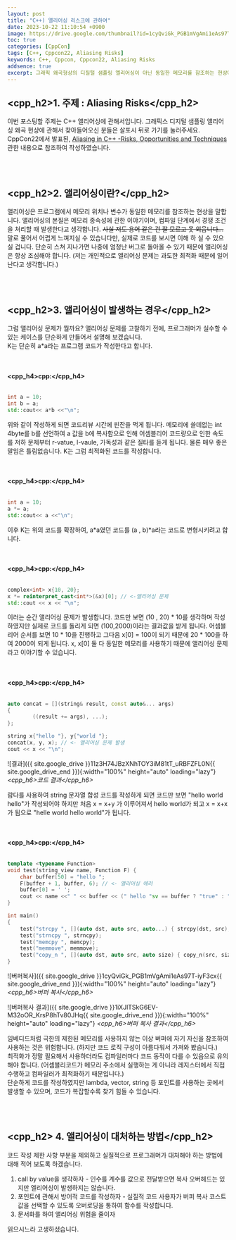```yaml
---
layout: post
title: "C++) 앨리어싱 리스크에 관하여"
date: 2023-10-22 11:10:54 +0900
image: https://drive.google.com/thumbnail?id=1cyQviGk_PGB1mVgAmi1eAs97T-iyF3cx
toc: true
categories: [CppCon]
tags: [C++, Cppcon22, Aliasing Risks]
keywords: C++, Cppcon, Cppcon22, Aliasing Risks
addsence: true
excerpt: 그래픽 왜곡형상의 디질털 샘플링 엘리어싱이 아닌 동일한 메모리를 참조하는 현상에 관해서 설명하고 있습니다.
---
```


## <cpp_h2>1. 주제 : Aliasing Risks</cpp_h2>

이번 포스팅할 주제는 C++ 앨리어싱에 관해서입니다. 그래픽스 디지털 샘플링 앨리어싱 왜곡 현상에 관해서 찾아들어오신 분들은 살포시 뒤로 가기를 눌러주세요. CppCon22에서 발표된, [Aliasing in C++ -Risks, Opportunities and Techniques](https://www.youtube.com/watch?v=zHkmk1Y-gqM&list=PLHTh1InhhwT6c2JNtUiJkaH8YRqzhU7Ag&index=112)관한 내용으로 참조하여 작성하였습니다.

<br>
<br>

## <cpp_h2>2. 앨리어싱이란?</cpp_h2>

앨리어싱은 프로그램에서 메모리 위치나 변수가 동일한 메모리를 참조하는 현상을 말합니다. 앨리어싱의 본질은 메모리 종속성에 관한 이야기이며, 컴파일 단계에서 경쟁 조건을 처리할 때 발생한다고 생각합니다. ~~사실 저도 용어 같은 건 잘 모르고 못 외웁니다...~~  
말로 풀어서 어렵게 느껴지실 수 있습니다만, 실제로 코드를 보시면 이해 하 실 수 있으실 겁니다. 단순히 스쳐 지나가면 나중에 엄청난 버그로 돌아올 수 있기 때문에 앨리어싱은 항상 조심해야 합니다. (저는 개인적으로 앨리어싱 문제는 과도한 최적화 때문에 일어난다고 생각합니다.)  

<br>
<br>

## <cpp_h2>3. 앨리어싱이 발생하는 경우</cpp_h2>

그럼 앨리어싱 문제가 뭘까요? 앨리어싱 문제를 고찰하기 전에, 프로그래머가 실수할 수 있는 케이스를 단순하게 만들어서 설명해 보겠습니다.  
K는 단순히 a*a라는 프로그램 코드가 작성한다고 합니다.  

<br>

#### **<cpp_h4>cpp:</cpp_h4>**

```cpp

int a = 10;
int b = a;
std::cout<< a*b <<"\n";

```

위와 같이 작성하게 되면 코드리뷰 시간에 핀잔을 먹게 됩니다. 메모리에 쓸데없는 int 4byte를 b를 선언하여 a 값을 b에 복사함으로 인해 어셈블리어 코드량으로 인한 속도를 저하 문제부터 r-vatue, l-vaule, 가독성과 같은 질타를 듣게 됩니다. 물론 매우 좋은 말임은 틀림없습니다. K는 그럼 최적화된 코드를 작성합니다.  

<br>

#### **<cpp_h4>cpp:</cpp_h4>**

```cpp

int a = 10;
a *= a;
std::cout<< a <<"\n";

```

이후 K는 위의 코드를 확장하여, a*a였던 코드를 (a , b)*a라는 코드로 변형시키려고 합니다.  

<br>

#### **<cpp_h4>cpp:</cpp_h4>**

```cpp

complex<int> x{10, 20};
x *= reinterpret_cast<int*>(&x)[0]; // <-앨리어싱 문제
std::cout << x << "\n";

```

이러는 순간 앨리어싱 문제가 발생합니다. 코드만 보면 (10 , 20) * 10를 생각하며 작성하였지만 실제로 코드를 돌리게 되면 (100,2000)이라는 결과값을 받게 됩니다. 어셈블리어 순서를 보면 10 * 10을 진행하고 그다음 x[0] = 100이 되기 때문에  20 * 100을 하여 2000이 되게 됩니다. x, x[0] 둘 다 동일한 메모리를 사용하기 때문에 앨리어싱 문제라고 이야기할 수 있습니다.  

<br>

#### **<cpp_h4>cpp:</cpp_h4>**

```cpp

auto concat = [](string& result, const auto&... args) 
{
        ((result += args), ...);
};

string x{"hello "}, y{"world "};
concat(x, y, x); // <- 앨리어싱 문제 발생
cout << x << "\n";

```

![결과]({{ site.google_drive }}11z3H74JBzXNhTOY3iM81tT_uRBFZFL0N{{ site.google_drive_end }}){:width="100%" height="auto" loading="lazy"}
*<cpp_h6>코드 결과</cpp_h6>*  

람다를 사용하여 string 문자열 합성 코드를 작성하게 되면 코드만 보면 "hello world hello"가 작성되어야 하지만 처음 x = x+y 가 이루어져서 hello world가 되고 x = x+x 가 됨으로 "helle world hello world"가 됩니다.  

<br>

#### **<cpp_h4>cpp:</cpp_h4>**

```cpp

template <typename Function>
void test(string_view name, Function F) {
    char buffer[50] = "hello ";
    F(buffer + 1, buffer, 6); // <- 앨리어싱 에러
    buffer[0] = ' ';
    cout << name <<" " << buffer << (" hello "sv == buffer ? "true" : "false") << "\n";
}

int main()
{
    test("strcpy ", [](auto dst, auto src, auto...) { strcpy(dst, src); });
    test("strncpy ", strncpy);
    test("memcpy ", memcpy);
    test("memmove", memmove);
    test("copy_n ", [](auto dst, auto src, auto size) { copy_n(src, size, dst); });
}

```

![버퍼복사]({{ site.google_drive }}1cyQviGk_PGB1mVgAmi1eAs97T-iyF3cx{{ site.google_drive_end }}){:width="100%" height="auto" loading="lazy"}
*<cpp_h6>버퍼 복사</cpp_h6>*  

![버퍼복사 결과]({{ site.google_drive }}1iXJlTSkG6EV-M32oOR_KrsP8hTv80JHq{{ site.google_drive_end }}){:width="100%" height="auto" loading="lazy"}
*<cpp_h6>버퍼 복사 결과</cpp_h6>*  

임베디드처럼 극한의 제한된 메모리를 사용하지 않는 이상 버퍼에 자기 자신을 참조하여 사용하는 것은 위험합니다. (하지만 코드 로직 구성이 아름다워서 가져와 봤습니다.)  
최적화가 정말 필요해서 사용하더라도 컴파일러마다 코드 동작이 다를 수 있음으로 유의해야 합니다. (어셈블리코드가 메모리 주소에서 실행하는 게 아니라 레지스터에서 직접 수행하고 컴파일러가 최적화하기 때문입니다.)  
단순하게 코드를 작성하였지만 lambda, vector, string 등 포인트를 사용하는 곳에서 발생할 수 있으며, 코드가 복잡할수록 찾기 힘들 수 있습니다.  

<br>
<br>

## <cpp_h2> 4. 앨리어싱이 대처하는 방법</cpp_h2>

코드 작성 제한 사항 부분을 제외하고 실질적으로 프로그래머가 대처해야 하는 방법에 대해 적어 보도록 하겠습니다.

1. call by value을 생각하자 - 인수를 계수를 값으로 전달받으면 복사 오버헤드는 있지만 엘리어싱이 발생하지는 않습니다.
2. 포인트에 관해서 방어적 코드를 작성하자 - 실질적 코드 사용자가 버퍼 복사 코스트 값을 선택할 수 있도록 오버로딩을 통하여 함수를 작성합니다.
3. 문서화를 하여 앨리어싱 위험을 줄이자


읽으시느라 고생하셨습니다.